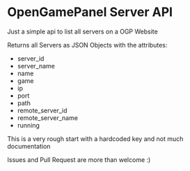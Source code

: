 # OpenGamePanel Server API

Just a simple api to list all servers on a OGP Website

Returns all Servers as JSON Objects with the attributes:
* server_id
* server_name
* name
* game
* ip
* port
* path
* remote_server_id
* remote_server_name
* running

This is a very rough start with a hardcoded key and not much documentation

Issues and Pull Request are more than welcome :)